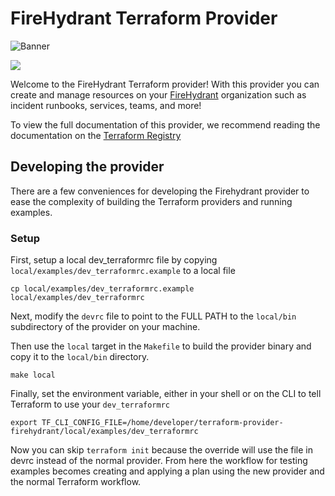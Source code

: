 # FireHydrant Terraform Provider

![Banner](images/terraform-firehydrant.png)

![](https://github.com/firehydrant/terraform-provider-firehydrant/actions/workflows/ci.yml/badge.svg)

Welcome to the FireHydrant Terraform provider! With this provider you can create and manage resources on your [FireHydrant](https://www.firehydrant.io) organization such as incident runbooks, services, teams, and more!

To view the full documentation of this provider, we recommend reading the documentation on the [Terraform Registry](https://registry.terraform.io/providers/firehydrant/firehydrant/latest)

## Developing the provider

There are a few conveniences for developing the Firehydrant provider to ease the complexity of building the Terraform
providers and running examples.

### Setup

First, setup a local dev_terraformrc file by copying `local/examples/dev_terraformrc.example` to a local file

```shell
cp local/examples/dev_terraformrc.example local/examples/dev_terraformrc
```

Next, modify the `devrc` file to point to the FULL PATH to the `local/bin` subdirectory of the provider on your machine.

Then use the `local` target in the `Makefile` to build the provider binary and copy it to the `local/bin` directory.

```shell
make local
```

Finally, set the environment variable, either in your shell or on the CLI to tell Terraform to use your `dev_terraformrc`


```shell
export TF_CLI_CONFIG_FILE=/home/developer/terraform-provider-firehydrant/local/examples/dev_terraformrc
```

Now you can skip `terraform init` because the override will use the file in devrc instead of the normal provider. From
here the workflow for testing examples becomes creating and applying a plan using the new provider and the normal
Terraform workflow.
